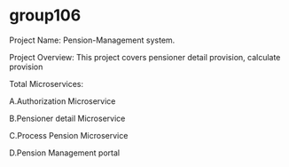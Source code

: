 # group106

Project Name: Pension-Management system.

Project Overview:
This project covers pensioner detail provision, calculate provision

Total Microservices:

A.Authorization Microservice

B.Pensioner detail Microservice

C.Process Pension Microservice

D.Pension Management portal
